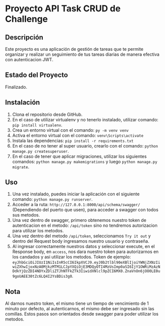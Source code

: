# Proyecto API Task CRUD de Challenge

## Descripción

Este proyecto es una aplicación de gestión de tareas que te permite organizar y realizar un seguimiento de tus tareas diarias de manera efectiva con autenticacion JWT.

## Estado del Proyecto

Finalizado.

## Instalación

1. Clona el repositorio desde GitHub.
2. En el caso de utilizar virtualenv y no tenerlo instalado, utilizar comando: `pip install virtualenv`.
3. Crea un entorno virtual con el comando: `py -m venv venv`
4. Activa el entorno virtual con el comando: `venv\Scripts\activate`
5. Instala las dependencias: `pip install -r requirements.txt`
6. En el caso de no tener al super usuario, crearlo con el comando: `python manage.py createsuperuser`.
7. En el caso de tener que aplicar migraciones, utilizar los siguientes comandos: `python manage.py makemigrations` y luego `python manage.py migrate`.

## Uso

1. Una vez instalado, puedes iniciar la aplicación con el siguiente comando: `python manage.py runserver`.
2. Acceder a la ruta: `http://127.0.0.1:8000/api/schema/swagger/` (Dependiendo del puerto que usen), para acceder a swagger con todos sus metodos.
3. Una vez dentro de swagger, primero obtenemos nuestro token de autenticacion en el metodo: `/api/token` sino no tendremos autorizacion para utilizar los metodos.
4. Una vez dentro del metodo `/api/token`, seleccionamos `Try it out` y dentro del Request body ingresamos nuestro usuario y contraseña.
5. Al ingresar correctamente nuestros datos y seleccionar execute, en el Response body, en `access`, nos dara nuestro token para autorizarnos en los candados y asi utilizar los metodos. Token de ejemplo: `eyJhbGciOiJIUzI1NiIsInR5cCI6IkpXVCJ9.eyJ0b2tlbl90eXBlIjoiYWNjZXNzIiwiZXhwIjoxNzA0MjkzMTM1LCJpYXQiOjE3MDQyOTI4MzUsImp0aSI6IjY1OWRiMzAzNDdkYjQzZDI4NDYxZDliZTJhNTFkZTk3IiwidXNlcl9pZCI6MX0.ZnaVnOn6jOO0LE0u9goUAEE30tZc6LQ4I2YsBDis3g0`.

## Nota
Al darnos nuestro token, el mismo tiene un tiempo de vencimiento de 1 minuto por defecto, al autenticarnos, el mismo debe ser ingresado sin las comillas. Estos pasos son orientados desde swagger para poder utilizar los metodos.




